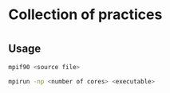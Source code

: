 # Collection of practices 
#

## Usage

```bash
mpif90 <source file>

mpirun -np <number of cores> <executable>
```
